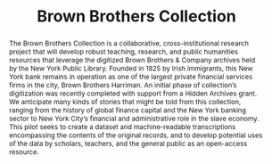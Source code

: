 ---
done: false
pid: brown
title: Brown Brothers Collection
subtitle:
category: DH Seed Grant Recipient
cohort_year: '2020'
abstract: The Brown Brothers Collection is a collaborative, cross-institutional research
  project that will develop robust teaching, research, and public humanities resources
  that leverage the digitized Brown Brothers & Company archives held by the New York
  Public Library. Founded in 1825 by Irish immigrants, this New York bank remains
  in operation as one of the largest private financial services firms in the city,
  Brown Brothers Harriman. An initial phase of collection’s digitization was recently
  completed with support from a Hidden Archives grant. We anticipate many kinds of
  stories that might be told from this collection, ranging from the history of global
  finance capital and the New York banking sector to New York City’s financial and
  administrative role in the slave economy. This pilot seeks to create a dataset and
  machine-readable transcriptions encompassing the contents of the original records,
  and to develop potential uses of the data by scholars, teachers, and the general
  public as an open-access resource.
limerick: |-
  Tom Augst and Nick Wolf’s work clearly shows
  that big banks are worse than you suppose.
  They were up to the knavery
  Of bankrolling slavery
  At the NYC house of Brown Bros.
pis:
- augst
- wolf
link: https://newyorkscapes.org/brownbrothers/
local_image: brown.jpg
original_img: https://newyorkscapes.org/wp-content/uploads/2021/03/018.57733030.117d9410-dc97-0136-03f0-000d5d842228-edited-768x768.jpeg
layout: project
---